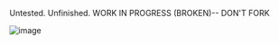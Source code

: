Untested. Unfinished. WORK IN PROGRESS (BROKEN)-- DON'T FORK

![image](https://github.com/user-attachments/assets/e19c2c8d-d28f-47be-badb-bfda89eb7eb0)




